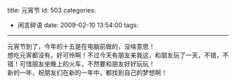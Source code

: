 title: 元宵节
id: 503
categories:
  - 闲言碎语
date: 2009-02-10 13:54:00
tags:
---

元宵节到了，今年的十五是在电脑前做的，没啥意思！
</br>想吃元宵都没有，好可怜啊！不过今天有朋友来我这，和朋友玩了一天，不错，不错！可惜朋友坐晚上的火车，不然要和朋友好好玩玩！
</br>新的一年，祝朋友们在新的一年中，都找到自己的梦想啊！